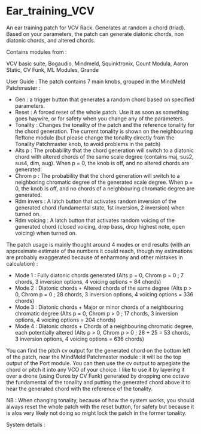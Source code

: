 # Ear_training_VCV
An ear training patch for VCV Rack. Generates at random a chord (triad). Based on your parameters, the patch can generate diatonic chords, non diatonic chords, and altered chords.

Contains modules from :

VCV basic suite, Bogaudio, Mindmeld, Squinktronix, Count Modula, Aaron Static, CV Funk, ML Modules, Grande

User Guide :
The patch contains 7 main knobs, grouped in the MindMeld Patchmaster : 
- Gen : a trigger button that generates a random chord based on specified parameters.
- Reset : A forced reset of the whole patch. Use it as soon as something goes haywire, or for safety when you change any of the parameters.
- Tonality : Changes the tonality of the patch and the reference tonality for the chord generation. The current tonality is shown on the neighbouring Reftone module (but please change the tonality directly from the Tonality Patchmaster knob, to avoid problems in the patch)
- Alts p : The probability that the chord generation will switch to a diatonic chord with altered chords of the same scale degree (contains maj, sus2, sus4, dim, aug). When p = 0, the knob is off, and no altered chords are generated.
- Chrom p : The probability that the chord generation will switch to a neighboring chromatic degree of the generated scale degree. When p = 0, the knob is off, and no chords of a neighbouring chromatic degree are generated.
- Rdm invers : A latch button that activates random inversion of the generated chord (fundamental state, 1st inversion, 2 inversion) when turned on. 
- Rdm voicing : A latch button that activates random voicing of the generated chord (closed voicing, drop bass, drop highest note, open voicing) when turned on.

The patch usage is mainly thought around 4 modes or end results (with an approximate estimate of the numbers it could reach, though my estimations are probably exaggerated because of enharmony and other mistakes in calculation) :
- Mode 1 : Fully diatonic chords generated (Alts p = 0, Chrom p = 0 ; 7 chords, 3 inversion options, 4 voicing options = 84 chords)
- Mode 2 : Diatonic chords + Altered chords of the same degree (Alts p > 0, Chrom p = 0 ; 28 chords, 3 inversion options, 4 voicing options = 336 chords)
- Mode 3 : Diatonic chords + Major or minor chords of a neighbouring chromatic degree (Alts p = 0, Chrom p > 0 ; 17 chords, 3 inversion options, 4 voicing options = 204 chords)
- Mode 4 : Diatonic chords + Chords of a neighbouring chromatic degree, each potentially altered (Alts p > 0, Chrom p > 0 ; 28 + 25 = 53 chords, 3 inversion options, 4 voicing options = 636 chords)

You can find the pitch cv output for the generated chord on the bottom left of the patch, near the MindMeld Patchmaster module : it will be the top output of the Port module. You can then use the cv output to arpegiate the chord or pitch it into any VCO of your choice. I like to use it by layering it over a drone (using Ouros by CV Funk) generated by dropping one octave the fundamental of the tonality and putting the generated chord above it to hear the generated chord with the reference of the tonality.

NB : When changing tonality, because of how the system works, you should always reset the whole patch with the reset button, for safety but because it is alos very likely not doing so might lock the patch in the former tonality.


System details :
